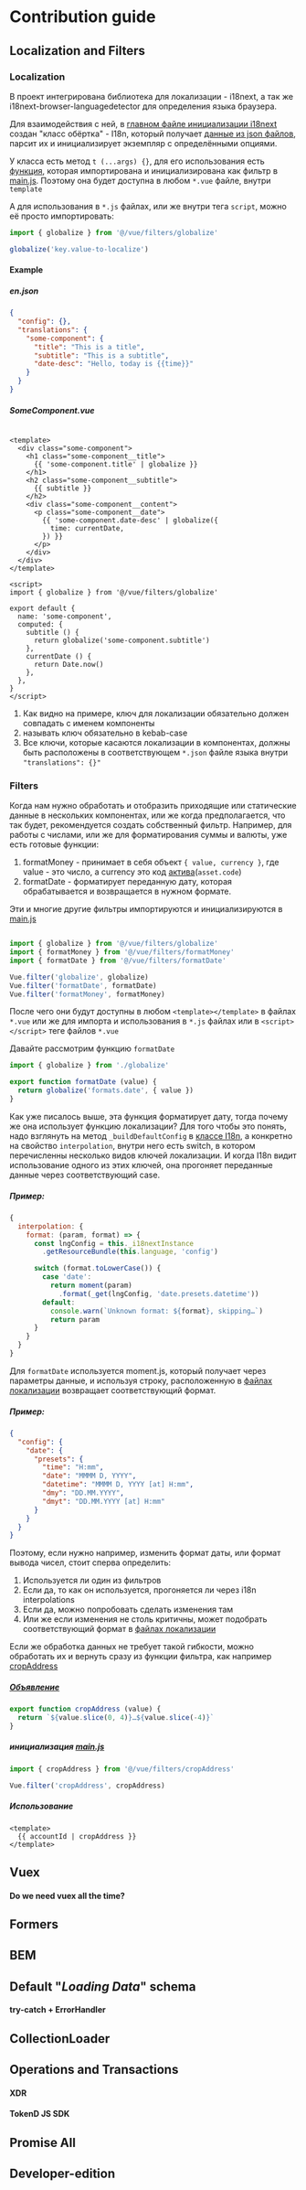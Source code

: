 # Contribution guide

## Localization and Filters

### Localization
В проект интегрирована библиотека для локализации - i18next,
а так же i18next-browser-languagedetector для определения языка браузера.

Для взаимодействия с ней, в [главном файле инициализации i18next](./src/i18n/index.js) создан "класс обёртка" - I18n,
который получает [данные из json файлов](./src/i18n/resources),
парсит их и инициализирует экземпляр с определёнными опциями.

У класса есть метод `t (...args) {}`,
для его использования есть [функция](./src/vue/filters/globalize.js),
которая импортирована и инициализирована как фильтр в [main.js](./src/main.js).
Поэтому она будет доступна в любом `*.vue` файле, внутри `template`

А для использования в `*.js` файлах, или же внутри тега `script`,
можно её просто импортировать:
```javascript
import { globalize } from '@/vue/filters/globalize'

globalize('key.value-to-localize')
```

#### Example
##### en.json
```json
{
  "config": {},
  "translations": {
    "some-component": {
      "title": "This is a title",
      "subtitle": "This is a subtitle",
      "date-desc": "Hello, today is {{time}}"
    }
  }
}
```

##### SomeComponent.vue
```vue

<template>
  <div class="some-component">
    <h1 class="some-component__title">
      {{ 'some-component.title' | globalize }}
    </h1>
    <h2 class="some-component__subtitle">
      {{ subtitle }}
    </h2>
    <div class="some-component__content">
      <p class="some-component__date">
        {{ 'some-component.date-desc' | globalize({
          time: currentDate,
        }) }}
      </p>
    </div>
  </div>
</template>

<script>
import { globalize } from '@/vue/filters/globalize'

export default {
  name: 'some-component',
  computed: {
    subtitle () {
      return globalize('some-component.subtitle')
    },
    currentDate () {
      return Date.now()
    },
  },
}
</script>
```
1. Как видно на примере, ключ для локализации обязательно должен совпадать с именем компоненты
2. называть ключ обязательно в kebab-case
3. Все ключи, которые касаются локализации в компонентах, должны быть расположены в соответствующем `*.json` файле языка внутри `"translations": {}"`

### Filters
Когда нам нужно обработать и отобразить приходящие или статические данные в нескольких компонентах,
или же когда предполагается, что так будет, рекомендуется создать собственный фильтр.
Например, для работы с числами, или же для форматирования суммы и валюты, уже есть готовые функции:
1. formatMoney - принимает в себя объект `{ value, currency }`, где value - это число, а currency это код [актива](./src/js/records/entities/asset.record.js)(`asset.code`)
2. formatDate - форматирует переданную дату, которая обрабатывается и возвращается в нужном формате.

Эти и многие другие фильтры импортируются и инициализируются в [main.js](./src/main.js)
```javascript

import { globalize } from '@/vue/filters/globalize'
import { formatMoney } from '@/vue/filters/formatMoney'
import { formatDate } from '@/vue/filters/formatDate'

Vue.filter('globalize', globalize)
Vue.filter('formatDate', formatDate)
Vue.filter('formatMoney', formatMoney)
```

После чего они будут доступны в любом `<template></template>` в файлах `*.vue`
или же для импорта и использования в `*.js` файлах или в `<script></script>` теге файлов `*.vue`

Давайте рассмотрим функцию `formatDate`
```javascript
import { globalize } from './globalize'

export function formatDate (value) {
  return globalize('formats.date', { value })
}
```

Как уже писалось выше, эта функция форматирует дату, тогда почему же она использует функцию локализации?
Для того чтобы это понять, надо взглянуть на метод `_buildDefaultConfig` в [классе I18n](./src/i18n/index.js),
а конкретно на свойство `interpolation`, внутри него есть switch, в котором перечисленны несколько видов ключей локализации.
И когда I18n видит использование одного из этих ключей, она прогоняет переданные данные через соответствующий case.

##### Пример:
```javascript
{
  interpolation: {
    format: (param, format) => {
      const lngConfig = this._i18nextInstance
        .getResourceBundle(this.language, 'config')

      switch (format.toLowerCase()) {
        case 'date':
          return moment(param)
            .format(_get(lngConfig, 'date.presets.datetime'))
        default:
          console.warn(`Unknown format: ${format}, skipping…`)
          return param
      }
    }
  }
}
```
Для `formatDate` используется moment.js, который получает через параметры данные,
и используя строку, расположенную в [файлах локализации](./src/i18n/resources) возвращает соответствующий формат.

##### Пример:
```json
{
  "config": {
    "date": {
      "presets": {
        "time": "H:mm",
        "date": "MMMM D, YYYY",
        "datetime": "MMMM D, YYYY [at] H:mm",
        "dmy": "DD.MM.YYYY",
        "dmyt": "DD.MM.YYYY [at] H:mm"
      }
    }
  }
}
```

Поэтому, если нужно например, изменить формат даты, или формат вывода чисел,
стоит сперва определить:
1. Используется ли один из фильтров
2. Если да, то как он используется, прогоняется ли через i18n interpolations
3. Если да, можно попробовать сделать изменения там
4. Или же если изменения не столь критичны, может подобрать соответствующий формат в [файлах локализации](./src/i18n/resources)

Если же обработка данных не требует такой гибкости, можно обработать их и вернуть сразу из функции фильтра, как например [cropAddress](./src/vue/filters/cropAddress.js)
##### [Объявление](./src/vue/filters/cropAddress.js)
```javascript
export function cropAddress (value) {
  return `${value.slice(0, 4)}…${value.slice(-4)}`
}
```
##### инициализация [main.js](./src/main.js)
```javascript
import { cropAddress } from '@/vue/filters/cropAddress'

Vue.filter('cropAddress', cropAddress)
```
##### Использование
```vue
<template>
  {{ accountId | cropAddress }}
</template>
```

## Vuex

#### Do we need vuex all the time?

## Formers

## BEM

## Default "*Loading Data*" schema
#### try-catch + ErrorHandler

## CollectionLoader

## Operations and Transactions

#### XDR

#### TokenD JS SDK

## Promise All

## Developer-edition
